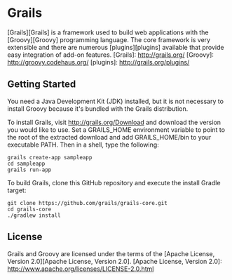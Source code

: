 Grails
===

[Grails][Grails] is a framework used to build web applications with the [Groovy][Groovy] programming language. The core framework is very extensible and there are numerous [plugins][plugins] available that provide easy integration of add-on features.
[Grails]: http://grails.org/
[Groovy]: http://groovy.codehaus.org/
[plugins]: http://grails.org/plugins/

Getting Started
---

You need a Java Development Kit (JDK) installed, but it is not necessary to install Groovy because it's bundled with the Grails distribution.

To install Grails, visit http://grails.org/Download and download the version you would like to use. Set a GRAILS_HOME environment variable to point to the root of the extracted download and add GRAILS_HOME/bin to your executable PATH. Then in a shell, type the following:
	
	grails create-app sampleapp
	cd sampleapp
	grails run-app
	
To build Grails, clone this GitHub repository and execute the install Gradle target:

    git clone https://github.com/grails/grails-core.git
    cd grails-core
    ./gradlew install
	
License
---

Grails and Groovy are licensed under the terms of the [Apache License, Version 2.0][Apache License, Version 2.0].
[Apache License, Version 2.0]: http://www.apache.org/licenses/LICENSE-2.0.html

